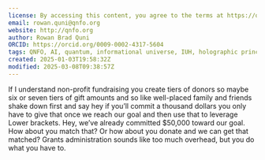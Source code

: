 ```yaml
---
license: By accessing this content, you agree to the terms at https://qnfo.org/LICENSE
email: rowan.quni@qnfo.org
website: http://qnfo.org
author: Rowan Brad Quni
ORCID: https://orcid.org/0009-0002-4317-5604
tags: QNFO, AI, quantum, informational universe, IUH, holographic principle
created: 2025-01-03T19:58:32Z
modified: 2025-03-08T09:38:57Z
---
```


If I understand non-profit fundraising you create tiers of donors so maybe six or seven tiers of gift amounts and so like well-placed family and friends shake down first and say hey if you’ll commit a thousand dollars you only have to give that once we reach our goal and then use that to leverage Lower brackets. Hey, we’ve already committed $50,000 toward our goal. How about you match that? Or how about you donate and we can get that matched? Grants administration sounds like too much overhead, but you do what you have to.

